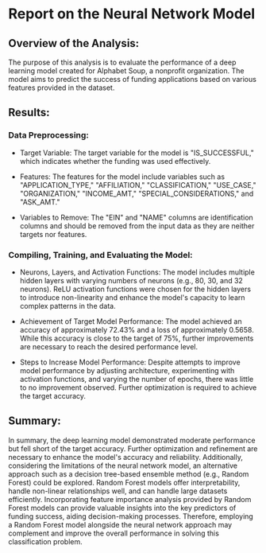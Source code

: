 # Report on the Neural Network Model

## Overview of the Analysis:

The purpose of this analysis is to evaluate the performance of a deep learning model created for Alphabet Soup, a nonprofit organization. The model aims to predict the success of funding applications based on various features provided in the dataset.

## Results:

### Data Preprocessing:

* Target Variable: The target variable for the model is "IS_SUCCESSFUL," which indicates whether the funding was used effectively.

* Features: The features for the model include variables such as "APPLICATION_TYPE," "AFFILIATION," "CLASSIFICATION," "USE_CASE," "ORGANIZATION," "INCOME_AMT," "SPECIAL_CONSIDERATIONS," and "ASK_AMT."

* Variables to Remove: The "EIN" and "NAME" columns are identification columns and should be removed from the input data as they are neither targets nor features.

### Compiling, Training, and Evaluating the Model:

* Neurons, Layers, and Activation Functions: The model includes multiple hidden layers with varying numbers of neurons (e.g., 80, 30, and 32 neurons). ReLU activation functions were chosen for the hidden layers to introduce non-linearity and enhance the model's capacity to learn complex patterns in the data.

* Achievement of Target Model Performance: The model achieved an accuracy of approximately 72.43% and a loss of approximately 0.5658. While this accuracy is close to the target of 75%, further improvements are necessary to reach the desired performance level.

* Steps to Increase Model Performance: Despite attempts to improve model performance by adjusting architecture, experimenting with activation functions, and varying the number of epochs, there was little to no improvement observed. Further optimization is required to achieve the target accuracy.

## Summary:

In summary, the deep learning model demonstrated moderate performance but fell short of the target accuracy. Further optimization and refinement are necessary to enhance the model's accuracy and reliability. Additionally, considering the limitations of the neural network model, an alternative approach such as a decision tree-based ensemble method (e.g., Random Forest) could be explored. Random Forest models offer interpretability, handle non-linear relationships well, and can handle large datasets efficiently. Incorporating feature importance analysis provided by Random Forest models can provide valuable insights into the key predictors of funding success, aiding decision-making processes. Therefore, employing a Random Forest model alongside the neural network approach may complement and improve the overall performance in solving this classification problem.